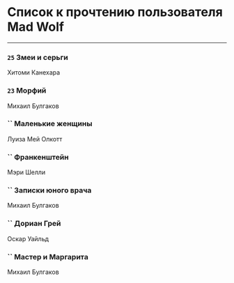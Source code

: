 # Список к прочтению пользователя Mad Wolf
---

### `25` Змеи и серьги
Хитоми Канехара

### `23` Морфий
Михаил Булгаков

### `` Маленькие женщины
Луиза Мей Олкотт

### `` Франкенштейн
Мэри Шелли

### `` Записки юного врача
Михаил Булгаков

### `` Дориан Грей
Оскар Уайльд

### `` Мастер и Маргарита
Михаил Булгаков

